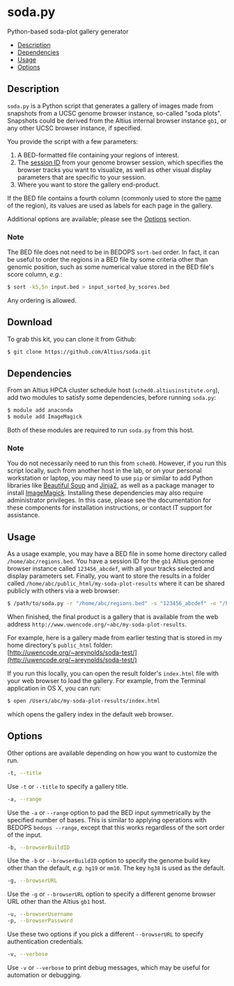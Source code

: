 # soda.py
Python-based soda-plot gallery generator

- [Description](#description)
- [Dependencies](#dependencies)
- [Usage](#usage)
- [Options](#options)

## Description

`soda.py` is a Python script that generates a gallery of images made from snapshots from a UCSC genome browser instance, so-called "soda plots". Snapshots could be derived from the Altius internal browser instance `gb1`, or any other UCSC browser instance, if specified.

You provide the script with a few parameters:

1. A BED-formatted file containing your regions of interest.
2. The [session ID](https://genome.ucsc.edu/goldenpath/help/hgSessionHelp.html) from your genome browser session, which specifies the browser tracks you want to visualize, as well as other visual display parameters that are specific to your session.
3. Where you want to store the gallery end-product.

If the BED file contains a fourth column (commonly used to store the [name](https://genome.ucsc.edu/FAQ/FAQformat.html#format1) of the region), its values are used as labels for each page in the gallery.

Additional options are available; please see the [Options](#options) section.

### Note

The BED file does not need to be in BEDOPS `sort-bed` order. In fact, it can be useful to order the regions in a BED file by some criteria other than genomic position, such as some numerical value stored in the BED file's score column, *e.g.*:

```bash
$ sort -k5,5n input.bed > input_sorted_by_scores.bed
```

Any ordering is allowed.

## Download

To grab this kit, you can clone it from Github:

```bash
$ git clone https://github.com/Altius/soda.git
```

## Dependencies

From an Altius HPCA cluster schedule host (`sched0.altiusinstitute.org`), add two modules to satisfy some dependencies, before running `soda.py`:

```bash
$ module add anaconda
$ module add ImageMagick
```

Both of these modules are required to run `soda.py` from this host.

### Note

You do not necessarily need to run this from `sched0`. However, if you run this script locally, such from another host in the lab, or on your personal workstation or laptop, you may need to use `pip` or similar to add Python libraries like [Beautiful Soup](https://pypi.python.org/pypi/beautifulsoup4) and [Jinja2](https://pypi.python.org/pypi/Jinja2), as well as a package manager to install [ImageMagick](http://www.imagemagick.org). Installing these dependencies may also require administrator privileges. In this case, please see the documentation for these components for installation instructions, or contact IT support for assistance.

## Usage

As a usage example, you may have a BED file in some home directory called `/home/abc/regions.bed`. You have a session ID for the `gb1` Altius genome browser instance called `123456_abcdef`, with all your tracks selected and display parameters set. Finally, you want to store the results in a folder called `/home/abc/public_html/my-soda-plot-results` where it can be shared publicly with others via a web browser:

```bash
$ /path/to/soda.py -r "/home/abc/regions.bed" -s "123456_abcdef" -o "/home/abc/public_html/my-soda-plot-results"
```

When finished, the final product is a gallery that is available from the web address `http://www.uwencode.org/~abc/my-soda-plot-results`.

For example, here is a gallery made from earlier testing that is stored in my home directory's `public_html` folder: [http://uwencode.org/~areynolds/soda-test/](http://uwencode.org/~areynolds/soda-test/)

If you run this locally, you can open the result folder's `index.html` file with your web browser to load the gallery. For example, from the Terminal application in OS X, you can run:

```bash
$ open /Users/abc/my-soda-plot-results/index.html
```

which opens the gallery index in the default web browser.

## Options

Other options are available depending on how you want to customize the run.

```bash
-t, --title
```

Use `-t` or `--title` to specify a gallery title.

```bash
-a, --range
```

Use the `-a` or `--range` option to pad the BED input symmetrically by the specified number of bases. This is similar to applying operations with BEDOPS `bedops --range`, except that this works regardless of the sort order of the input.

```bash
-b, --browserBuildID
```

Use the `-b` or `--browserBuildID` option to specify the genome build key other than the default, *e.g.* `hg19` or `mm10`. The key `hg38` is used as the default.

```bash
-g, --browserURL
```

Use the `-g` or `--browserURL` option to specify a different genome browser URL other than the Altius `gb1` host.

```bash
-u, --browserUsername
-p, --browserPassword
```

Use these two options if you pick a different `--browserURL` to specify authentication credentials.

```bash
-v, --verbose
```

Use `-v` or `--verbose` to print debug messages, which may be useful for automation or debugging.